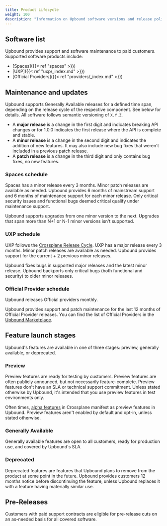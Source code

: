 ```yaml
---
title: Product Lifecycle
weight: 100
description: "Information on Upbound software versions and release policies" 
---
```


## Software list

Upbound provides support and software maintenance to paid customers. Supported software products include:

* [Spaces]({{< ref "spaces" >}})
* [UXP]({{< ref "uxp/_index.md" >}})
* [Official Providers]({{< ref "providers/_index.md" >}})

## Maintenance and updates

<!-- vale Microsoft.Adverbs = NO --> 
<!-- allow "Generally" -->
Upbound supports Generally Available releases for a defined time span, depending on the release cycle of the respective component. See below for details.
All software follows semantic versioning of `X.Y.Z`.
<!-- vale Microsoft.Adverbs = NO --> 

* A **major release** is a change in the first digit and indicates breaking API
  changes or for 1.0.0 indicates the first release where the API is complete and stable.
* A **minor release** is a change in the second digit and indicates the addition of new features. It may also include new bug fixes that weren't included in a previous patch release.
* A **patch release** is a change in the third digit and only contains bug fixes, no new features.

### Spaces schedule

Spaces has a minor release every 3 months. Minor patch releases are available as needed. Upbound provides 6 months of mainstream support and 6 months of maintenance support for each minor release. Only critical security issues and functional bugs deemed critical qualify under maintenance support.

Upbound supports upgrades from one minor version to the next. Upgrades that span more than N+1 or N-1 minor versions isn't supported.

### UXP schedule

UXP follows the [Crossplane Release Cycle](https://docs.crossplane.io/knowledge-base/guides/release-cycle/). UXP has a major release every 3 months. Minor patch releases are available as needed. Upbound provides support for the current + 2 previous minor releases.

Upbound fixes bugs in supported major releases and the latest minor release. Upbound backports only critical bugs (both functional and security) to older minor releases.

### Official Provider schedule

Upbound releases Official providers monthly. 

Upbound provides support and patch maintenance for the last 12 months of Official Provider releases. You can find the list of Official Providers in the [Upbound Marketplace](https://marketplace.upbound.io/providers?tier=official).

## Feature launch stages

<!-- vale Microsoft.Adverbs = NO --> 
<!-- allow "Generally" -->
Upbound's features are available in one of three stages: preview, generally available, or deprecated.
<!-- vale Microsoft.Adverbs = NO --> 

### Preview

Preview features are ready for testing by customers. Preview features are often publicly announced, but not necessarily feature-complete. Preview features don't have an SLA or technical support commitment. Unless stated otherwise by Upbound, it's intended that you use preview features in test environments only.

Often times, [alpha features](https://docs.crossplane.io/knowledge-base/guides/feature-lifecycle/#alpha-features) in Crossplane manifest as preview features in Upbound. Preview features aren't enabled by default and opt-in, unless stated otherwise.

### Generally Available

Generally available features are open to all customers, ready for production use, and covered by Upbound's SLA.

### Deprecated

Deprecated features are features that Upbound plans to remove from the product at some point in the future. Upbound provides customers 12 months notice before discontinuing the feature, unless Upbound replaces it with a feature having materially similar use.

## Pre-Releases

Customers with paid support contracts are eligible for pre-release cuts on an as-needed basis for all covered software.
